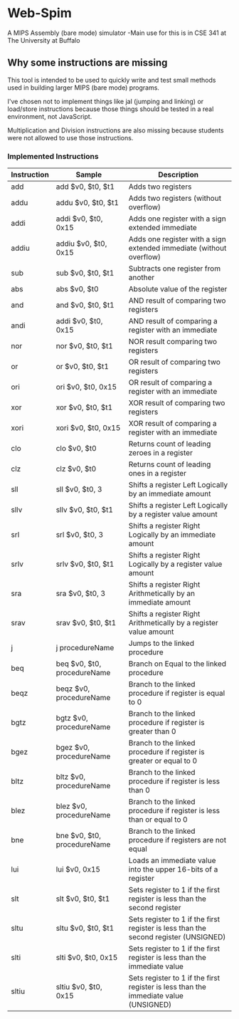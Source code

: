 # Web-Spim

A MIPS Assembly (bare mode) simulator
-Main use for this is in CSE 341 at The University at Buffalo

## Why some instructions are missing ##

This tool is intended to be used to quickly write and test small
methods used in building larger MIPS (bare mode) programs.

I've chosen not to implement things like jal (jumping and linking) or load/store
instructions because those things should be tested in a real environment, not JavaScript.

Multiplication and Division instructions are also missing because students were not
allowed to use those instructions.

### Implemented Instructions ###

Instruction | Sample | Description
----------- | ------ | -----------
add   | add $v0, $t0, $t1 | Adds two registers
addu  | addu $v0, $t0, $t1 | Adds two registers (without overflow)
addi  | addi $v0, $t0, 0x15 | Adds one register with a sign extended immediate
addiu | addiu $v0, $t0, 0x15 | Adds one register with a sign extended immediate (without overflow)
sub   | sub $v0, $t0, $t1 | Subtracts one register from another
abs   | abs $v0, $t0 | Absolute value of the register
and   | and $v0, $t0, $t1 | AND result of comparing two registers
andi  | addi $v0, $t0, 0x15 | AND result of comparing a register with an immediate
nor   | nor $v0, $t0, $t1 | NOR result comparing two registers
or    | or $v0, $t0, $t1 | OR result of comparing two registers
ori   | ori $v0, $t0, 0x15 | OR result of comparing a register with an immediate
xor   | xor $v0, $t0, $t1 | XOR result of comparing two registers
xori  | xori $v0, $t0, 0x15 | XOR result of comparing a register with an immediate
clo   | clo $v0, $t0 | Returns count of leading zeroes in a register
clz   | clz $v0, $t0 | Returns count of leading ones in a register
sll   | sll $v0, $t0, 3 | Shifts a register Left Logically by an immediate amount
sllv  | sllv $v0, $t0, $t1 | Shifts a register Left Logically by a register value amount
srl   | srl $v0, $t0, 3 | Shifts a register Right Logically by an immediate amount
srlv  | srlv $v0, $t0, $t1 | Shifts a register Right Logically by a register value amount
sra   | sra $v0, $t0, 3 | Shifts a register Right Arithmetically by an immediate amount
srav  | srav $v0, $t0, $t1 | Shifts a register Right Arithmetically by a register value amount
j     | j procedureName | Jumps to the linked procedure
beq   | beq $v0, $t0, procedureName | Branch on Equal to the linked procedure
beqz  | beqz $v0, procedureName | Branch to the linked procedure if register is equal to 0
bgtz  | bgtz $v0, procedureName | Branch to the linked procedure if register is greater than 0
bgez  | bgez $v0, procedureName | Branch to the linked procedure if register is greater or equal to 0
bltz  | bltz $v0, procedureName | Branch to the linked procedure if register is less than 0
blez  | blez $v0, procedureName | Branch to the linked procedure if register is less than or equal to 0
bne   | bne $v0, $t0, procedureName | Branch to the linked procedure if registers are not equal
lui   | lui $v0, 0x15 | Loads an immediate value into the upper 16-bits of a register
slt   | slt $v0, $t0, $t1 | Sets register to 1 if the first register is less than the second register
sltu  | sltu $v0, $t0, $t1 | Sets register to 1 if the first register is less than the second register (UNSIGNED)
slti  | slti $v0, $t0, 0x15 | Sets register to 1 if the first register is less than the immediate value
sltiu | sltiu $v0, $t0, 0x15 | Sets register to 1 if the first register is less than the immediate value (UNSIGNED)


